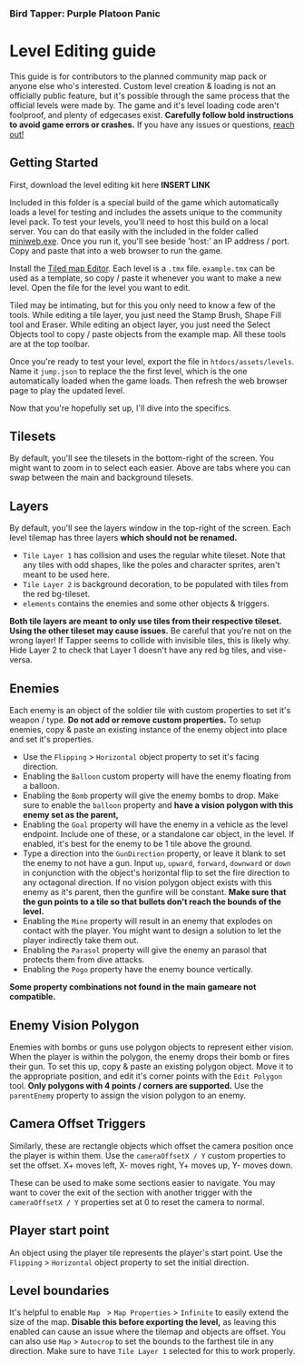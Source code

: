 ### Bird Tapper: Purple Platoon Panic
# Level Editing guide

This guide is for contributors to the planned community map pack or anyone else who's interested. Custom level creation & loading is not an officially public feature, but it's possible through the same process that the official levels were made by. The game and it's level loading code aren't foolproof, and plenty of edgecases exist. **Carefully follow bold instructions to avoid game errors or crashes.** If you have any issues or questions, [reach out!](https://www.newgrounds.com/pm/send/bobbyburt)

## Getting Started

First, download the level editing kit here **INSERT LINK**

Included in this folder is a special build of the game which automatically loads a level for testing and includes the assets unique to the community level pack. To test your levels, you'll need to host this build on a local server. You can do that easily with the included in the folder called [miniweb.exe](https://miniweb.sourceforge.net/). Once you run it, you'll see beside 'host:' an IP address / port. Copy and paste that into a web browser to run the game.

Install the [Tiled map Editor](https://www.mapeditor.org/). Each level is a `.tmx` file. `example.tmx` can be used as a template, so copy / paste it whenever you want to make a new level. Open the file for the level you want to edit.

Tiled may be intimating, but for this you only need to know a few of the tools. While editing a tile layer, you just need the Stamp Brush, Shape Fill tool and Eraser. While editing an object layer, you just need the Select Objects tool to copy / paste objects from the example map. All these tools are at the top toolbar.

Once you're ready to test your level, export the file in `htdocs/assets/levels`. Name it `jump.json` to replace the the first level, which is the one automatically loaded when the game loads. Then refresh the web browser page to play the updated level.

Now that you're hopefully set up, I'll dive into the specifics.

## Tilesets

By default, you'll see the tilesets in the bottom-right of the screen. You might want to zoom in to select each easier. Above are tabs where you can swap between the main and background tilesets.

## Layers

By default, you'll see the layers window in the top-right of the screen. Each level tilemap has three layers **which should not be renamed.** 
- `Tile Layer 1` has collision and uses the regular white tileset. Note that any tiles with odd shapes, like the poles and character sprites, aren't meant to be used here.
- `Tile Layer 2` is background decoration, to be populated with tiles from the red bg-tileset.
- `elements` contains the enemies and some other objects & triggers.
  
**Both tile layers are meant to only use tiles from their respective tileset. Using the other tileset may cause issues.** Be careful that you're not on the wrong layer! If Tapper seems to collide with invisible tiles, this is likely why. Hide Layer 2 to check that Layer 1 doesn't have any red bg tiles, and vise-versa.

## Enemies

Each enemy is an object of the soldier tile with custom properties to set it's weapon / type. **Do not add or remove custom properties.** To setup enemies, copy & paste an existing instance of the enemy object into place and set it's properties.
- Use the `Flipping` > `Horizontal` object property to set it's facing direction.
- Enabling the `Balloon` custom property will have the enemy floating from a balloon.
- Enabling the `Bomb` property will give the enemy bombs to drop. Make sure to enable the `balloon` property and **have a vision polygon with this enemy set as the parent,** <link to section>
- Enabling the `Goal` property will have the enemy in a vehicle as the level endpoint. Include one of these, or a standalone car object, in the level. If enabled, it's best for the enemy to be 1 tile above the ground.
- Type a direction into the `GunDirection` property, or leave it blank to set the enemy to not have a gun. Input `up`, `upward`, `forward`, `downward` or `down` in conjunction with the object's horizontal flip to set the fire direction to any octagonal direction. If no vision polygon object exists with this enemy as it's parent, then the gunfire will be constant. **Make sure that the gun points to a tile so that bullets don't reach the bounds of the level.**
- Enabling the `Mine` property will result in an enemy that explodes on contact with the player. You might want to design a solution to let the player indirectly take them out.
- Enabling the `Parasol` property will give the enemy an parasol that protects them from dive attacks.
- Enabling the `Pogo` property have the enemy bounce vertically.

**Some property combinations not found in the main gameare not compatible.**

## Enemy Vision Polygon

Enemies with bombs or guns use polygon objects to represent either vision. When the player is within the polygon, the enemy drops their bomb or fires their gun. To set this up, copy & paste an existing polygon object. Move it to the appropriate position, and edit it's corner points with the `Edit Polygon` tool. **Only polygons with 4 points / corners are supported.** Use the `parentEnemy` property to assign the vision polygon to an enemy.

## Camera Offset Triggers

Similarly, these are rectangle objects which offset the camera position once the player is within them. Use the `cameraOffsetX / Y` custom properties to set the offset. X+ moves left, X- moves right, Y+ moves up, Y- moves down.

These can be used to make some sections easier to navigate. You may want to cover the exit of the section with another trigger with the `cameraOffsetX / Y` properties set at 0 to reset the camera to normal.

## Player start point

An object using the player tile represents the player's start point. Use the `Flipping` > `Horizontal` object property to set the initial direction.

## Level boundaries

It's helpful to enable `Map ` > `Map Properties` > `Infinite` to easily extend the size of the map. **Disable this before exporting the level,** as leaving this enabled can cause an issue where the tilemap and objects are offset. You can also use `Map` > `Autocrop` to set the bounds to the farthest tile in any direction. Make sure to have `Tile Layer 1` selected for this to work properly.